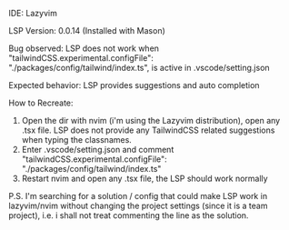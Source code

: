 IDE: Lazyvim

LSP Version: 0.0.14 (Installed with Mason)

Bug observed: LSP does not work when   "tailwindCSS.experimental.configFile": "./packages/config/tailwind/index.ts", is active in .vscode/setting.json

Expected behavior: LSP provides suggestions and auto completion

How to Recreate: 
1. Open the dir with nvim (i'm using the Lazyvim distribution), open any .tsx file. LSP does not provide any TailwindCSS related suggestions when typing the classnames.
2. Enter .vscode/setting.json and comment   "tailwindCSS.experimental.configFile": "./packages/config/tailwind/index.ts"
3. Restart nvim and open any .tsx file, the LSP should work normally

P.S. I'm searching for a solution / config that could make LSP work in lazyvim/nvim without changing the project settings (since it is a team project), i.e. i shall not treat commenting the line as the solution.
